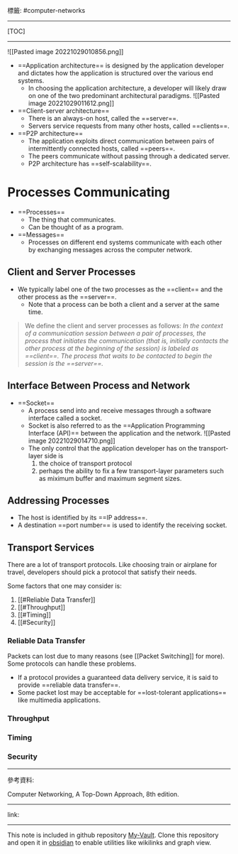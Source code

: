 標籤: #computer-networks 

---

[TOC]

---

![[Pasted image 20221029010856.png]]

- ==Application architecture== is designed by the application developer and dictates how the application is structured over the various end systems.
	- In choosing the application architecture, a developer will likely draw on one of the two predominant architectural paradigms.
	![[Pasted image 20221029011612.png]]
- ==Client-server architecture==
	- There is an always-on host, called the ==server==.
	- Servers service requests from many other hosts, called ==clients==.
- ==P2P architecture==
	- The application exploits direct communication between pairs of intermittently connected hosts, called ==peers==.
	- The peers communicate without passing through a dedicated server.
	- P2P architecture has ==self-scalability==.

# Processes Communicating

- ==Processes==
	- The thing that communicates.
	- Can be thought of as a program.
- ==Messages==
	- Processes on different end systems communicate with each other by exchanging messages across the computer network.

## Client and Server Processes

- We typically label one of the two processes as the ==client== and the other process as the ==server==.
	- Note that a process can be both a client and a server at the same time.

> We define the client and server processes as follows:
> *In the context of a communication session between a pair of processes, the process that initiates the communication (that is, initially contacts the other process at the beginning of the session) is labeled as ==client==. The process that waits to be contacted to begin the session is the ==server==.*

## Interface Between Process and Network

- ==Socket==
	- A process send into and receive messages through a software interface called a socket.
	- Socket is also referred to as the ==Application Programming Interface (API)== between the application and the network.
	![[Pasted image 20221029014710.png]]
	- The only control that the application developer has on the transport-layer side is
		1. the choice of transport protocol
		2. perhaps the ability to fix a few transport-layer parameters such as miximum buffer and maximum segment sizes.

## Addressing Processes

- The host is identified by its ==IP address==.
- A destination ==port number== is used to identify the receiving socket.

## Transport Services

There are a lot of transport protocols. Like choosing train or airplane for travel, developers should pick a protocol that satisfy their needs.

Some factors that one may consider is:

1. [[#Reliable Data Transfer]]
2. [[#Throughput]]
3. [[#Timing]]
4. [[#Security]]

### Reliable Data Transfer

Packets can lost due to many reasons (see [[Packet Switching]] for more). Some protocols can handle these problems.

- If a protocol provides a guaranteed data delivery service, it is said to provide ==reliable data transfer==.
- Some packet lost may be acceptable for ==lost-tolerant applications== like multimedia applications.

### Throughput



### Timing

### Security

---

參考資料:

Computer Networking, A Top-Down Approach, 8th edition.

---

link:


---

This note is included in github repository [My-Vault](https://github.com/LittleD3092/My-Vault.git). Clone this repository and open it in [obsidian](https://obsidian.md/) to enable utilities like wikilinks and graph view.